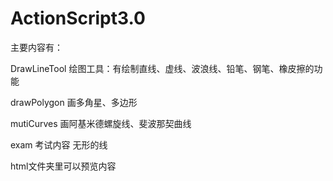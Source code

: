 # ActionScript3.0
主要内容有：

DrawLineTool
绘图工具：有绘制直线、虚线、波浪线、铅笔、钢笔、橡皮擦的功能

drawPolygon
画多角星、多边形

mutiCurves
画阿基米德螺旋线、斐波那契曲线

exam
考试内容 无形的线

html文件夹里可以预览内容